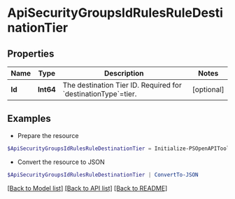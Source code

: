 # ApiSecurityGroupsIdRulesRuleDestinationTier
## Properties

Name | Type | Description | Notes
------------ | ------------- | ------------- | -------------
**Id** | **Int64** | The destination Tier ID. Required for &#x60;destinationType&#x60;&#x3D;tier. | [optional] 

## Examples

- Prepare the resource
```powershell
$ApiSecurityGroupsIdRulesRuleDestinationTier = Initialize-PSOpenAPIToolsApiSecurityGroupsIdRulesRuleDestinationTier  -Id 56496
```

- Convert the resource to JSON
```powershell
$ApiSecurityGroupsIdRulesRuleDestinationTier | ConvertTo-JSON
```

[[Back to Model list]](../README.md#documentation-for-models) [[Back to API list]](../README.md#documentation-for-api-endpoints) [[Back to README]](../README.md)

